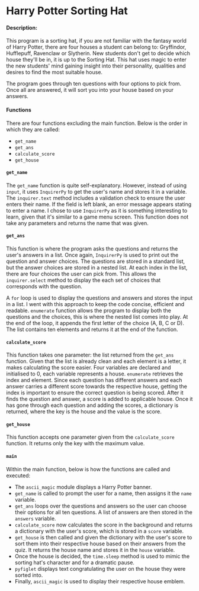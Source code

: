 # Harry Potter Sorting Hat

#### Description:

This program is a sorting hat, if you are not familiar with the fantasy world of Harry Potter, there are four houses a student can belong to: Gryffindor, Hufflepuff, Ravenclaw or Slytherin. New students don't get to decide which house they'll be in, it is up to the Sorting Hat. This hat uses magic to enter the new students' mind gaining insight into their personality, qualities and desires to find the most suitable house.

The program goes through ten questions with four options to pick from. Once all are answered, it will sort you into your house based on your answers.

#### Functions

There are four functions excluding the main function. Below is the order in which they are called:

* `get_name`
* `get_ans`
* `calculate_score`
* `get_house`

#### `get_name`

The `get_name` function is quite self-explanatory. However, instead of using `input`, it uses `InquirerPy` to get the user's name and stores it in a variable. The `inquirer.text` method includes a validation check to ensure the user enters their name. If the field is left blank, an error message appears stating to enter a name. I chose to use `InquirerPy` as it is something interesting to learn, given that it's similar to a game menu screen. This function does not take any parameters and returns the name that was given.

#### `get_ans`

This function is where the program asks the questions and returns the user's answers in a list. Once again, `InquirerPy` is used to print out the question and answer choices. The questions are stored in a standard list, but the answer choices are stored in a nested list. At each index in the list, there are four choices the user can pick from. This allows the `inquirer.select` method to display the each set of choices that corresponds with the question.

A `for` loop is used to display the questions and answers and stores the input in a list. I went with this approach to keep the code concise, efficient and readable. `enumerate` function allows the program to display both the questions and the choices, this is where the nested list comes into play. At the end of the loop, it appends the first letter of the choice (A, B, C or D). The list contains ten elements and returns it at the end of the function.

#### `calculate_score`

This function takes one parameter: the list returned from the `get_ans` function. Given that the list is already clean and each element is a letter, it makes calculating the score easier. Four variables are declared and initialised to 0, each variable represents a house. `enumerate` retrieves
the index and element. Since each question has different answers and each answer carries a different score towards the respective house, getting the index is important to ensure the correct question is being scored. After it finds the question and answer, a score is added to applicable house. Once it has gone through each question and adding the scores, a dictionary is returned, where the key is the house and the value is the score.

#### `get_house`

This function accepts one parameter given from the `calculate_score` function. It returns only the key with the maximum value.

#### `main`

Within the main function, below is how the functions are called and executed:

* The `ascii_magic` module displays a Harry Potter banner.
* `get_name` is called to prompt the user for a name, then assigns it the `name` variable.
* `get_ans` loops over the questions and answers so the user can choose their options for all ten questions. A list of answers are then stored in the `answers` variable.
* `calculate_score` now calculates the score in the background and returns a dictionary with the user's score, which is stored in a `score` variable.
* `get_house` is then called and given the dictionary with the user's score to sort them into their respective house based on their answers from the quiz. It returns the house name and stores it in the `house` variable.
* Once the house is decided, the `time.sleep` method is used to mimic the sorting hat's character and for a dramatic pause.
* `pyfiglet` displays text congratulating the user on the house they were sorted into.
* Finally, `ascii_magic` is used to display their respective house emblem.
